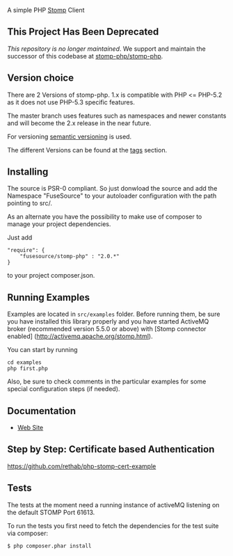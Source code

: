 A simple PHP [Stomp](http://stomp.github.com) Client

This Project Has Been Deprecated
--------------------------------

*This repository is no longer maintained*. We support and maintain the successor of this codebase at [stomp-php/stomp-php](https://github.com/stomp-php/stomp-php).

Version choice
--------------
There are 2 Versions of stomp-php. 1.x is compatible with PHP <= PHP-5.2 as it
does not use PHP-5.3 specific features.

The master branch uses features such as namespaces and newer constants and will
become the 2.x release in the near future.

For versioning [semantic versioning](http://semver.org/) is used.

The different Versions can be found at the [tags](stomp-php/tags)
section.

Installing
----------

The source is PSR-0 compliant. So just donwload the source and add the Namespace
"FuseSource" to your autoloader configuration with the path pointing to
src/.

As an alternate you have the possibility to make use of composer to manage your
project dependencies.

Just add

    "require": {
        "fusesource/stomp-php" : "2.0.*"
    }

to your project composer.json.

Running Examples
----------------

Examples are located in `src/examples` folder. Before running them, be sure
you have installed this library properly and you have started ActiveMQ broker
(recommended version 5.5.0 or above) with [Stomp connector enabled]
(http://activemq.apache.org/stomp.html).

You can start by running

    cd examples
    php first.php

Also, be sure to check comments in the particular examples for some special
configuration steps (if needed).

Documentation
-------------

* [Web Site](http://stomp.fusesource.org/documentation/php/)

Step by Step: Certificate based Authentication
----------------------------------------------
https://github.com/rethab/php-stomp-cert-example

Tests
-----

The tests at the moment need a running instance of activeMQ listening on the
default STOMP Port 61613.

To run the tests you first need to fetch the dependencies for the test suite
via composer:

    $ php composer.phar install
